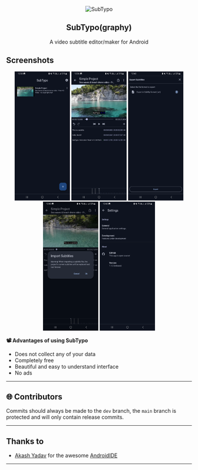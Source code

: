 <p align="center">
  <img src="./app/src/main/res/mipmap-xxxhdpi/ic_launcher.png" alt="SubTypo" width="80" height="80"/>
</p>
<h2 align="center"><b>SubTypo(graphy)</b></h2>
<p align="center">A video subtitle editor/maker for Android</p>

## Screenshots

<p align="center">

<img width="150" height="350" src="./screenshots/screenshot1.png">
<img width="150" height="350" src="./screenshots/screenshot2.png">
<img width="150" height="350" src="./screenshots/screenshot3.png">
<img width="150" height="350" src="./screenshots/screenshot4.png">
<img width="150" height="350" src="./screenshots/screenshot5.png">

</p>

<b>📽 Advantages of using SubTypo</b>

* Does not collect any of your data
* Completely free
* Beautiful and easy to understand interface
* No ads

<hr/>

## 🌐 Contributors

Commits should always be made to the `dev` branch, the `main` branch is protected and will only contain release commits. 

<hr/>

## Thanks to
- [Akash Yadav](https://github.com/itsaky) for the awesome [AndroidIDE](https://github.com/AndroidIDEOfficial/AndroidIDE)

<hr/>